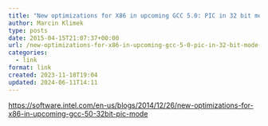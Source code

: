 ```yaml
---
title: "New optimizations for X86 in upcoming GCC 5.0: PIC in 32 bit mode. | Intel(R) Developer Zone"
author: Marcin Klimek
type: posts
date: 2015-04-15T21:07:37+00:00
url: /new-optimizations-for-x86-in-upcoming-gcc-5-0-pic-in-32-bit-mode-intelr-developer-zone/
categories:
  - link
format: link
created: 2023-11-18T19:04
updated: 2024-06-11T14:11
---
```

<p dir="ltr">
  <a href="https://software.intel.com/en-us/blogs/2014/12/26/new-optimizations-for-x86-in-upcoming-gcc-50-32bit-pic-mode"><a href="https://software.intel.com/en-us/blogs/2014/12/26/new-optimizations-for-x86-in-upcoming-gcc-50-32bit-pic-mode" >https://software.intel.com/en-us/blogs/2014/12/26/new-optimizations-for-x86-in-upcoming-gcc-50-32bit-pic-mode</a></a>
</p>